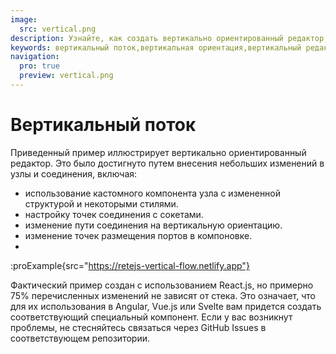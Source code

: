 ```yaml
---
image:
  src: vertical.png
description: Узнайте, как создать вертикально ориентированный редактор, внесши небольшие изменения в узлы и соединения, включая использование специального компонента узла, настройку точек соединения, изменение пути соединения и изменение расположения портов.
keywords: вертикальный поток,вертикальная ориентация,вертикальный редактор узлов,кастомные узлы
navigation:
  pro: true
  preview: vertical.png
---
```


# Вертикальный поток

Приведенный пример иллюстрирует вертикально ориентированный редактор. Это было достигнуто путем внесения небольших изменений в узлы и соединения, включая:

- использование кастомного компонента узла с измененной структурой и некоторыми стилями.
- настройку точек соединения с сокетами.
- изменение пути соединения на вертикальную ориентацию.
- изменение точек размещения портов в компоновке.
-
:proExample{src="https://retejs-vertical-flow.netlify.app"}

Фактический пример создан с использованием React.js, но примерно 75% перечисленных изменений не зависят от стека. Это означает, что для их использования в Angular, Vue.js или Svelte вам придется создать соответствующий специальный компонент. Если у вас возникнут проблемы, не стесняйтесь связаться через GitHub Issues в соответствующем репозитории.
